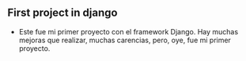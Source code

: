 ## First project in django
- Este fue mi primer proyecto con el framework Django. Hay muchas mejoras que realizar, muchas carencias, pero, oye, fue mi primer proyecto.

